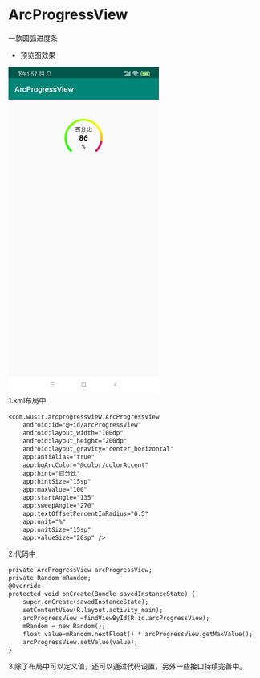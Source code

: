 # ArcProgressView
一款圆弧进度条
* 预览图效果
<div class='row'>
        <img src='/img/img1.png' width="300px"/>
</div>
1.xml布局中
    
    <com.wusir.arcprogressview.ArcProgressView
        android:id="@+id/arcProgressView"
        android:layout_width="100dp"
        android:layout_height="200dp"
        android:layout_gravity="center_horizontal"
        app:antiAlias="true"
        app:bgArcColor="@color/colorAccent"
        app:hint="百分比"
        app:hintSize="15sp"
        app:maxValue="100"
        app:startAngle="135"
        app:sweepAngle="270"
        app:textOffsetPercentInRadius="0.5"
        app:unit="%"
        app:unitSize="15sp"
        app:valueSize="20sp" />
    

2.代码中

    private ArcProgressView arcProgressView;
    private Random mRandom;
    @Override
    protected void onCreate(Bundle savedInstanceState) {
        super.onCreate(savedInstanceState);
        setContentView(R.layout.activity_main);
        arcProgressView =findViewById(R.id.arcProgressView);
        mRandom = new Random();
        float value=mRandom.nextFloat() * arcProgressView.getMaxValue();
        arcProgressView.setValue(value);
    }
    
    
3.除了布局中可以定义值，还可以通过代码设置，另外一些接口持续完善中。

